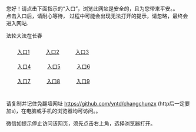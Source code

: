 您好！请点击下面指示的“入口”，浏览此网站是安全的，且为您带来平安。。 <br/>
点击入口后，请耐心等待， 过程中可能会出现无法打开的提示，请忽略，最终会进入网站. </br>

法轮大法在长春<br/>
<div style="padding:10px"><a style="margin:20px" target="_blank" href="https://d2l9j4bxc0zggj.cloudfront.net/2Qpsp?vlveu" id="ccLink1" rel="nofollow">入口1</a> <a target="_blank" style="margin:20px" href="https://d3n3gtn3ks7yuc.cloudfront.net/2Qpsp?cizorh" id="ccLink2" rel="nofollow">入口2</a> <a style="margin:20px" target="_blank" href="https://d3nbirzini0m3.cloudfront.net/2Qpsp?hybzmtv" id="ccLink3" rel="nofollow">入口3</a></div>

<div style="padding:10px" ><a style="margin:20px" target="_blank" href="https://d2l9j4bxc0zggj.cloudfront.net/2Qpsp?vlveu" id="ccLink4" rel="nofollow">入口4</a> <a style="margin:20px" href="https://d3n3gtn3ks7yuc.cloudfront.net/2Qpsp?cizorh" target="_blank" id="ccLink5" rel="nofollow">入口5</a> <a style="margin:20px" href="https://d3nbirzini0m3.cloudfront.net/2Qpsp?hybzmtv" target="_blank" id="ccLink6" rel="nofollow">入口6</a></div>

<div style="padding:10px"><a style="margin:20px" target="_blank" href="https://d2l9j4bxc0zggj.cloudfront.net/2Qpsp?vlveu" id="ccLink7" rel="nofollow">入口7</a> <a style="margin:20px" href="https://d3n3gtn3ks7yuc.cloudfront.net/2Qpsp?cizorh" target="_blank" id="ccLink8" rel="nofollow">入口8</a> <a style="margin:20px" target="_blank" href="https://d3nbirzini0m3.cloudfront.net/2Qpsp?hybzmtv" id="ccLink9" rel="nofollow">入口9</a></div>

<br/>



请复制并记住免翻墙网址 https://github.com/yntd/changchunzx (http后一定要加s)，在电脑或手机的浏览器均可访问。。<br/>

微信如提示停止访问该网页，须先点击右上角，选择浏览器打开。
